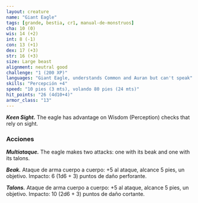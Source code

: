 ```yaml
---
layout: creature
name: "Giant Eagle"
tags: [grande, bestia, cr1, manual-de-monstruos]
cha: 10 (0)
wis: 14 (+2)
int: 8 (-1)
con: 13 (+1)
dex: 17 (+3)
str: 16 (+3)
size: Large beast
alignment: neutral good
challenge: "1 (200 XP)"
languages: "Giant Eagle, understands Common and Auran but can't speak"
skills: "Percepción +4"
speed: "10 pies (3 mts), volando 80 pies (24 mts)"
hit_points: "26 (4d10+4)"
armor_class: "13"
---
```


***Keen Sight.*** The eagle has advantage on Wisdom (Perception) checks that rely on sight.

### Acciones

***Multiataque.*** The eagle makes two attacks: one with its beak and one with its talons.

***Beak.*** Ataque de arma cuerpo a cuerpo: +5 al ataque, alcance 5 pies, un objetivo. Impacto: 6 (1d6 + 3) puntos de daño perforante.

***Talons.*** Ataque de arma cuerpo a cuerpo: +5 al ataque, alcance 5 pies, un objetivo. Impacto: 10 (2d6 + 3) puntos de daño cortante.